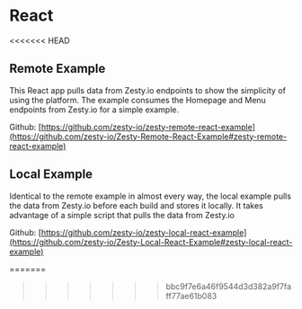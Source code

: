 # React

<<<<<<< HEAD
## Remote Example

This React app pulls data from Zesty.io endpoints to show the simplicity of using the platform. The example consumes the Homepage and Menu endpoints from Zesty.io for a simple example.

Github: [https://github.com/zesty-io/zesty-remote-react-example](https://github.com/zesty-io/Zesty-Remote-React-Example#zesty-remote-react-example)

## Local Example

Identical to the remote example in almost every way, the local example pulls the data from Zesty.io before each build and stores it locally. It takes advantage of a simple script that pulls the data from Zesty.io

Github: [https://github.com/zesty-io/zesty-local-react-example](https://github.com/zesty-io/Zesty-Local-React-Example#zesty-local-react-example)

=======
>>>>>>> bbc9f7e6a46f9544d3d382a9f7faff77ae61b083

